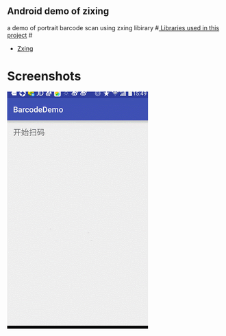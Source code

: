 ## Android demo of zixing ##
a demo of portrait barcode scan using zxing libirary 
#[ Libraries used in this project](https://github.com/rainbowr55/ZxingScan "Libraries used in this project") #
- [Zxing](https://github.com/zxing/zxing/ "Zxing")

# Screenshots #
![](https://github.com/rainbowr55/ZxingScan/blob/master/image/barcode.gif)